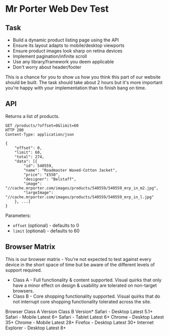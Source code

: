 # Mr Porter Web Dev Test

## Task

* Build a dynamic product listing page using the API
* Ensure its layout adapts to mobile/desktop viewports
* Ensure product images look sharp on retina devices
* Implement pagination/infinite scroll
* Use any library/framework you deem applicable
* Don't worry about header/footer

This is a chance for you to show us how you think this part of our website should be built. The task
should take about 2 hours but it's more important you're happy with your implementation than to
finish bang on time.


## API

Returns a list of products. 

```
GET /products/?offset=0&limit=60
HTTP 200
Content-Type: application/json

{
    "offset": 0,
    "limit": 60,
    "total": 274,
    "data": [{
        "id": 540559,
        "name": "Roadmaster Waxed-Cotton Jacket",
        "price": "£550",
        "designer": "Belstaff",
        "image": "//cache.mrporter.com/images/products/540559/540559_mrp_in_m2.jpg",
        "largeImage": "//cache.mrporter.com/images/products/540559/540559_mrp_in_l.jpg"
    }, ...]
}
```

Parameters:

* `offset` (optional) - defaults to 0
* `limit` (optional) - defaults to 60


## Browser Matrix

This is our browser matrix - You're not expected to test against every device in the short space of
time but be aware of the different levels of support required.

* Class A - Full functionality & content supported. Visual quirks that only have a minor effect on design & usability are tolerated on non-target browsers.
* Class B - Core shopping functionality supported. Visual quirks that do not interrupt core shopping functionality tolerated across the site.

Browser
Class A Version
Class B Version*
Safari - Desktop    Latest  5.1+
Safari - Mobile Latest  6+
Safari - Tablet Latest  6+
Chrome - Desktop    Latest  35+
Chrome - Mobile Latest  28+
Firefox - Desktop   Latest  30+
Internet Explorer - Desktop Latest  8+
